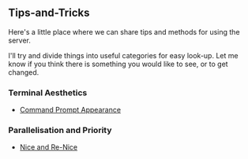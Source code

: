 ## Tips-and-Tricks

Here's a little place where we can share tips and methods for using the server.

I'll try and divide things into useful categories for easy look-up. Let me know if you think there is something you would like to see, or to get changed.


### Terminal Aesthetics

* [Command Prompt Appearance](https://github.com/TBooker/Tips-and-Tricks/blob/master/command-prompt/cmd-prompt.md)



### Parallelisation and Priority
* [Nice and Re-Nice](https://github.com/TBooker/Tips-and-Tricks/blob/master/parallelisation-and-priority/nice-and-renice.md)
